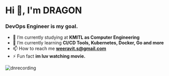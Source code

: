 <h1 align="left">Hi 👋, I'm DRAGON</h1>
<h3 align="left">DevOps Engineer is my goal.</h3>

- 🔭 I’m currently studying at **KMITL as Computer Engineering**
- 🌱 I’m currently learning **CI/CD Tools, Kubernetes, Docker, Go and more**
- 📫 How to reach me **weeravit.s@gmail.com**  
- ⚡ Fun fact **im luv watching movie.**

<p><img align="left" src="https://github-readme-stats.vercel.app/api/top-langs?username=dnrecording&show_icons=true&locale=en&layout=compact" alt="dnrecording"</p>


